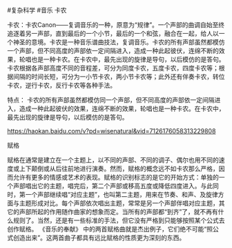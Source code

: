 #复杂科学  #音乐
卡农

卡农：卡农Canon——复调音乐的一种，原意为“规律”。一个声部的曲调自始至终追逐着另一声部，直到最后的一个小节，最后的一个和弦，融合在一起，给人以一个神圣的意境。卡农是一种音乐谱曲技法，复调音乐。卡农的所有声部虽然都模仿一个声部，但不同高度的声部依一定间隔进入，造成一种此起彼伏，连绵不断的效果，轮唱也是一种卡农。在卡农中，最先出现的旋律是导句，以后模仿的是答句。卡农根据各声部高度不同的音程差，可分为同度卡农，五度卡农，四度卡农等；根据间隔的时间长短，可分为一小节卡农，两小节卡农等；此外还有伴奏卡农，转位卡农，逆行卡农，反行卡农等各种手法。

特点： 卡农的所有声部虽然都模仿同一个声部，但不同高度的声部依一定间隔进入，造成一种此起彼伏的效果，连绵不断的效果，轮唱也是一种卡农。在卡农中，最先出现的旋律是导句，以后模仿的是答句。

https://haokan.baidu.com/v?pd=wisenatural&vid=7126176058313229808

赋格

赋格在通常是建立在一个主题上，以不同的声部、不同的调子、偶尔也用不同的速度或上下颠倒或从后往前地进行演奏。然而，赋格的概念远不如卡农那么严格，因而允许有更多的情感或艺术的表现。赋格的识别标志的是它的开始方式：单独的一个声部唱出它的主题，唱完后，第二个声部或移高五度或降低四度进入。与此同时，第一个声部继续唱“对应主题”，也叫第二主题，用来在节奏、和声、及旋律方面与主题形成对比。每个声部依次唱出主题，常常是另一个声部伴唱对应主题，其它的声部所起的作用随作曲家的想象而定。当所有的声部都“到齐”了，就不再有什么规则了。当然，还是有一些标准的手法，但它没有严格到只能够按照某个公式去创作赋格。 《音乐的奉献》 中的两首赋格曲就是杰出例子，它们绝不可能“照公式创造出来”。这两首曲子都具有远比赋格的性质更为深刻的东西。
